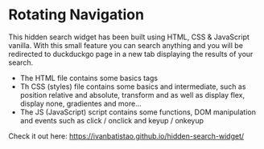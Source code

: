 # Rotating Navigation

This hidden search widget has been built using HTML, CSS & JavaScript vanilla. With this small feature you can search anything and you will be redirected to duckduckgo page in a new tab displaying the results of your search.

- The HTML file contains some basics tags
- Th CSS (styles) file contains some basics and intermediate, such as position relative and absolute, transform and as well as display flex, display none, gradientes and more...
- The JS (JavaScript) script contains some functions, DOM manipulation and events such as click / onclick and keyup / onkeyup

Check it out here: https://ivanbatistao.github.io/hidden-search-widget/
